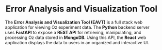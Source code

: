 <h1 align="center">Error Analysis and Visualization Tool</h1>

The **Error Analysis and Visualization Tool (EAVT)** is a full stack web application for viewing Oz experiment data. 
The **Python** backend server uses **FastAPI** to expose a **REST API** for retrieving, manipulating, and processing Oz data stored in **MongoDB**.
Using this API, the **React** web application displays the data to users in an organized and interactive UI.
